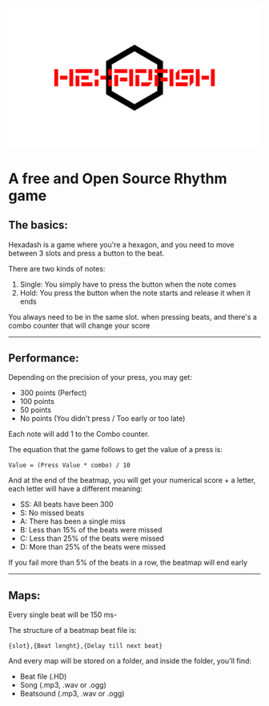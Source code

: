 ![Hexadash](Repo-Pictures/Hexadash.png)

# A free and Open Source Rhythm game

## The basics:

Hexadash is a game where you're a hexagon, and you need to move between 3 slots and press a button to the beat. 

There are two kinds of notes:
1) Single:
You simply have to press the button when the note comes 
1) Hold: 
You press the button when the note starts and release it when it  ends

You always need to be in the same slot. when pressing beats, and there's a combo counter that will change your score

--- 

## Performance:

Depending on the precision of your press, you may get:
- 300 points (Perfect)
- 100 points
- 50 points
- No points (You didn't press / Too early or too late)

Each note will add 1 to the Combo counter.

The equation that the game follows to get the value of a press is:

```
Value = (Press Value * combo) / 10
```
And at the end of the beatmap, you will get your numerical score + a letter, each letter will have a different meaning:

- SS: All beats have been 300
- S: No missed beats
- A: There has been a single miss
- B: Less than 15% of the beats were missed
- C: Less than 25% of the beats were missed
- D: More than 25% of the beats were missed

If you fail more than 5% of the beats in a row, the beatmap will end early

---
## Maps: 
Every single beat will be 150 ms-

The structure of a beatmap beat file is:
```
{slot},{Beat lenght},{Delay till next beat}
```
And every map will be stored on a folder, and inside the folder, you'll find: 
- Beat file (.HD)
- Song (.mp3, .wav or .ogg)
- Beatsound (.mp3, .wav or .ogg)